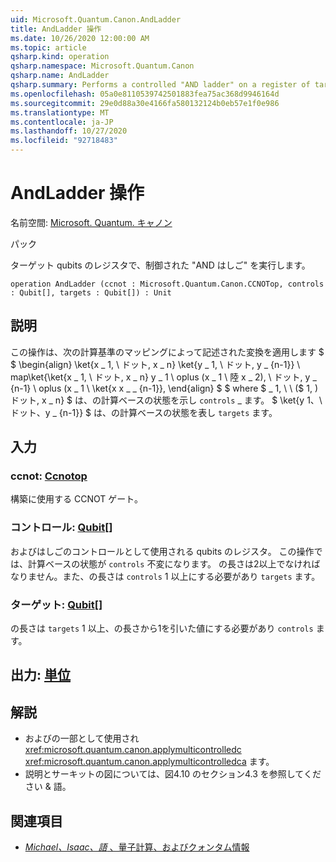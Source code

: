 ```yaml
---
uid: Microsoft.Quantum.Canon.AndLadder
title: AndLadder 操作
ms.date: 10/26/2020 12:00:00 AM
ms.topic: article
qsharp.kind: operation
qsharp.namespace: Microsoft.Quantum.Canon
qsharp.name: AndLadder
qsharp.summary: Performs a controlled "AND ladder" on a register of target qubits.
ms.openlocfilehash: 05a0e8110539742501883fea75ac368d9946164d
ms.sourcegitcommit: 29e0d88a30e4166fa580132124b0eb57e1f0e986
ms.translationtype: MT
ms.contentlocale: ja-JP
ms.lasthandoff: 10/27/2020
ms.locfileid: "92718483"
---
```

# <a name="andladder-operation"></a>AndLadder 操作

名前空間: [Microsoft. Quantum. キャノン](xref:Microsoft.Quantum.Canon)

パック [](https://nuget.org/packages/)


ターゲット qubits のレジスタで、制御された "AND はしご" を実行します。

```qsharp
operation AndLadder (ccnot : Microsoft.Quantum.Canon.CCNOTop, controls : Qubit[], targets : Qubit[]) : Unit
```


## <a name="description"></a>説明

この操作は、次の計算基準のマッピングによって記述された変換を適用します $ $ \begin{align} \ket{x \_ 1, \ ドット, x \_ n} \ket{y \_ 1, \ ドット, y \_ {n-1}} \ map\ket{\ket{x \_ 1, \ ドット, x \_ n} y \_ 1 \ oplus (x \_ 1 \ 陸 x \_ 2), \ ドット, y \_ {n-1} \ oplus (x \_ 1 \ \ket{x x \_ \_ {n-1}}, \end{align} $ $ where $ \_ 1, \ \ ($ 1, \) ドット, x \_ n} $ は、の計算ベースの状態を示し `controls` \_ ます。 $ \ket{y 1、\ ドット、y \_ {n-1}} $ は、の計算ベースの状態を表し `targets` ます。

## <a name="input"></a>入力

### <a name="ccnot--ccnotop"></a>ccnot: [Ccnotop](xref:Microsoft.Quantum.Canon.CCNOTop)

構築に使用する CCNOT ゲート。


### <a name="controls--qubit"></a>コントロール: [Qubit](xref:microsoft.quantum.lang-ref.qubit)[]

およびはしごのコントロールとして使用される qubits のレジスタ。
この操作では、計算ベースの状態が `controls` 不変になります。
の長さは2以上でなければなりません。また、の長さは `controls` 1 以上にする必要があり `targets` ます。


### <a name="targets--qubit"></a>ターゲット: [Qubit](xref:microsoft.quantum.lang-ref.qubit)[]

の長さは `targets` 1 以上、の長さから1を引いた値にする必要があり `controls` ます。



## <a name="output--unit"></a>出力: [単位](xref:microsoft.quantum.lang-ref.unit)



## <a name="remarks"></a>解説

- およびの一部として使用され <xref:microsoft.quantum.canon.applymulticontrolledc> <xref:microsoft.quantum.canon.applymulticontrolledca> ます。
- 説明とサーキットの図については、図4.10 のセクション4.3 を参照してください & 語。

## <a name="references"></a>関連項目

- [*Michael、Isaac、語* 、量子計算、およびクォンタム情報](http://doi.org/10.1017/CBO9780511976667)